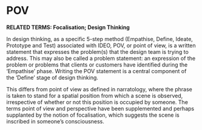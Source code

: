 # POV

**RELATED TERMS: Focalisation; Design Thinking**

In design thinking, as a specific 5-step method (Empathise, Define, Ideate, Prototype and Test) associated with IDEO, POV, or point of view, is a written statement that expresses the problem(s) that the design team is trying to address. This may also be called a problem statement: an expression of the problem or problems that clients or customers have identified during the ‘Empathise’ phase. Writing the POV statement is a central component of the ‘Define’ stage of design thinking.

This differs from point of view as defined in narratology, where the phrase is taken to stand for a spatial position from which a scene is observed, irrespective of whether or not this position is occupied by someone. The terms point of view and perspective have been supplemented and perhaps supplanted by the notion of focalisation, which suggests the scene is inscribed in someone’s consciousness.
